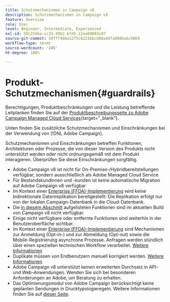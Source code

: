 ```yaml
---
title: Schutzmechanismen in Campaign v8
description: Schutzmechanismen in Campaign v8
feature: Overview
role: User
level: Beginner, Intermediate, Experienced
exl-id: 50c254ba-cc33-49b2-b7d5-12aa69883c07
source-git-commit: 58fff46ba12f5c6221bbcd88a40fa0806a6c98b9
workflow-type: tm+mt
source-wordcount: '245'
ht-degree: 100%

---
```


# Produkt-Schutzmechanismen{#guardrails}

Berechtigungen, Produktbeschränkungen und die Leistung betreffende Leitplanken finden Sie auf der [Produktbeschreibungsseite zu Adobe Campaign Managed Cloud Services](https://helpx.adobe.com/de/legal/product-descriptions/adobe-campaign-managed-cloud-services.html){target="_blank"}.

Unten finden Sie zusätzliche Schutzmechanismen und Einschränkungen bei der Verwendung von [!DNL Adobe Campaign].

Schutzmechanismen und Einschränkungen betreffen Funktionen, Architekturen oder Prozesse, die von dieser Version des Produkts nicht unterstützt werden oder nicht ordnungsgemäß mit dem Produkt interagieren. Überprüfen Sie diese Einschränkungen sorgfältig.

* Adobe Campaign v8 ist nicht für On-Premise-/Hybridbereitstellungen verfügbar, sondern ausschließlich als Adobe Managed Cloud Service
* Für Bestandskundinnen und -kunden ist keine automatische Migration auf Adobe Campaign v8 verfügbar
* Im Kontext einer [Enterprise (FFDA)-Implementierung](../architecture/enterprise-deployment.md) wird keine bidirektionale Datenreplikation bereitgestellt: Die Replikation erfolgt nur von der lokalen Campaign-Datenbank in die Cloud-Datenbank.
* Die [in diesem Abschnitt](v7-to-v8.md#gs-unavailable-features) aufgelisteten Funktionen sind im aktuellen Build von Campaign v8 nicht verfügbar.
* Einige nicht verfügbare oder entfernte Funktionen sind weiterhin in der Benutzeroberfläche sichtbar.
* Im Kontext einer [Enterprise (FFDA)-Implementierung](../architecture/enterprise-deployment.md) sind Mechanismen zur Anmeldung (Opt-in-) und zur Abmeldung (Opt-out) sowie die Mobile-Registrierung asynchrone Prozesse. Anfragen werden stündlich über einen speziellen technischen Workflow verarbeitet. [Weitere Informationen](../architecture/replication.md#tech-wf)
* Duplikate müssen von Endbenutzern manuell korrigiert werden. [Weitere Informationen](../architecture/keys.md)
* Adobe Campaign v8 unterstützt keinen erweiterten Durchsatz in API- und Web-Anwendungen. Wenden Sie sich bei besonderen Anforderungen an Adobe, um Beratung zu erhalten.
* Das Optimierungsmodul von Adobe Campaign berücksichtigt keine geplanten Sendungen in Drucktypologieregeln. Weitere Informationen finden Sie auf [dieser Seite](https://experienceleague.adobe.com/docs/campaign/automation/campaign-optimization/pressure-rules.html?lang=de).